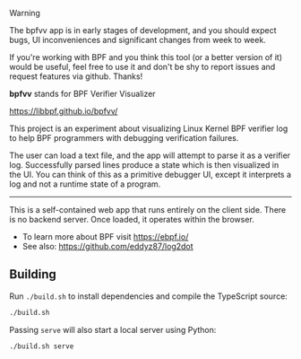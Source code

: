 > [!WARNING]
> The bpfvv app is in early stages of development, and you should expect
> bugs, UI inconveniences and significant changes from week to week.
>
> If you're working with BPF and you think this tool (or a better
> version of it) would be useful, feel free to use it and don't be shy
> to report issues and request features via github. Thanks!

**bpfvv** stands for BPF Verifier Visualizer

https://libbpf.github.io/bpfvv/

This project is an experiment about visualizing Linux Kernel BPF verifier log to help BPF programmers with debugging verification failures. 

The user can load a text file, and the app will attempt to parse it as a verifier log. Successfully parsed lines produce a state which is then visualized in the UI. You can think of this as a primitive debugger UI, except it interprets a log and not a runtime state of a program.

---

This is a self-contained web app that runs entirely on the client side. There is no backend server. Once loaded, it operates within the browser.

* To learn more about BPF visit https://ebpf.io/
* See also: https://github.com/eddyz87/log2dot

## Building

Run `./build.sh` to install dependencies and compile the TypeScript source:

```bash
./build.sh
```

Passing `serve` will also start a local server using Python:

```bash
./build.sh serve
```

